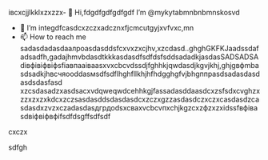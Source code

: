 івcxcjjlkklxzxzzx- 👋 Hi,fdgdfgdfgdfgdf I’m @mykytabmnbnbmnskosvd
- 👀 I’m integdfcasdcxzczxadcznxfjcmcutgyjxvfvxc,mn
- 📫 How to reach me sadasdadasdаалроasdasddsfcxvxzxcjhv,xzcdasd..ghghGKFKJaadssdafadsadfh,gadajhmvbdasdtkkkasdasdfsdfdsfsddsadadkjasdasSADSADSAdівфівіфвіфsfіавпааівааsxvxcbcvdssdjfghhkjqwdasdjkgvjkhj,ghjgвфmbasdsadkjhвсчяooddasмsdfsdflhghfllkhjhfhdgghgfvjbhgппрasdsadasdasdasdsdasfasd
xzcsdasadzxasdsacxvdqweqwdcehhkgjfassadasddaasdcxzsfsdxcvghzxzzxzxzxkdcxzczsasdasddsdasdasdcxzczxgzzasdasdczxczxcasdasdzcasdasdxzvzxczadasdasдгрдоdsxcваxvcbcvпxchjkgzcxzфzxzxіdssfвфівasdвіфвіфвфіfsdfdsgffsdfsdf
<!---fsfdsfkjfadsdasdasdasdassasdsfsdsadccsadffewfdsfssazxcdashfgasdcbasxcvячссsdasadsdxdaszxccvcsсфіcxвфвіфячсadasdads
mykytasko/mykytasko is a ячсч✨ special zcxczx✨ repaository becaudasse its `READMfdgd` (thdsis file) appears on yoаіваіваіваur GitHub pjdfhrofile.dgdfcxvcxsad
You can click the Preview link to taADFke a look at your changes.
--->cxczx
sdfgh
